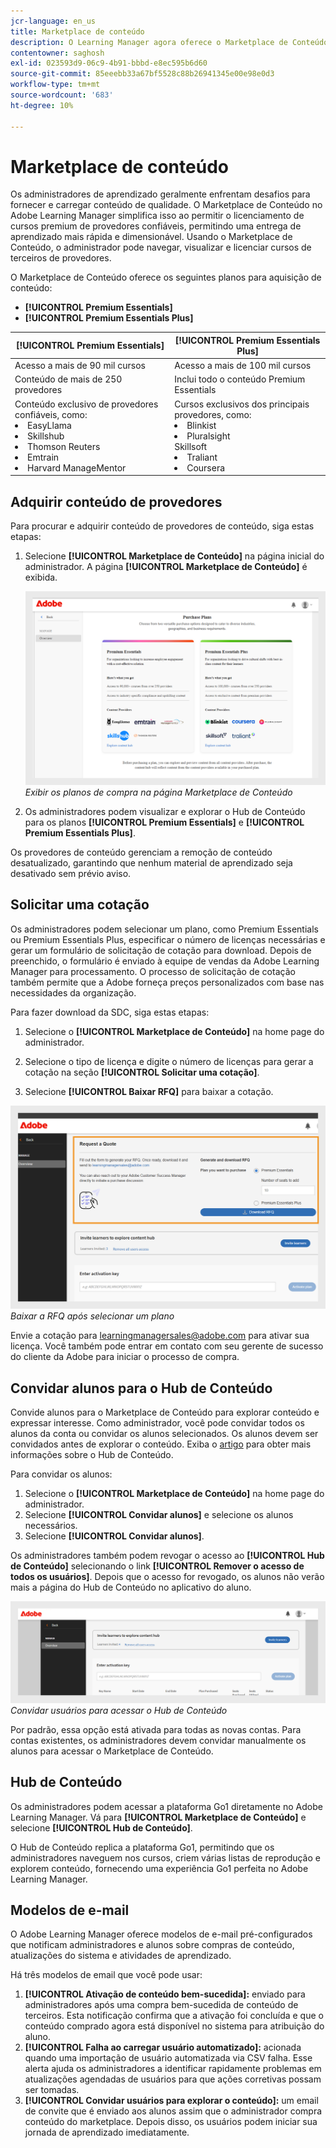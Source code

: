 ```yaml
---
jcr-language: en_us
title: Marketplace de conteúdo
description: O Learning Manager agora oferece o Marketplace de Conteúdo para que você explore e compre treinamentos. Explore mais de 70.000 cursos que abrangem uma grande variedade de tópicos disponíveis em vários formatos. Escolha entre listas de reprodução selecionadas que atendem a uma grande variedade de funções e às suas necessidades de aprendizado e requalificação.
contentowner: saghosh
exl-id: 023593d9-06c9-4b91-bbbd-e8ec595b6d60
source-git-commit: 85eeebb33a67bf5528c88b26941345e00e98e0d3
workflow-type: tm+mt
source-wordcount: '683'
ht-degree: 10%

---
```


# Marketplace de conteúdo

Os administradores de aprendizado geralmente enfrentam desafios para fornecer e carregar conteúdo de qualidade. O Marketplace de Conteúdo no Adobe Learning Manager simplifica isso ao permitir o licenciamento de cursos premium de provedores confiáveis, permitindo uma entrega de aprendizado mais rápida e dimensionável. Usando o Marketplace de Conteúdo, o administrador pode navegar, visualizar e licenciar cursos de terceiros de provedores.

O Marketplace de Conteúdo oferece os seguintes planos para aquisição de conteúdo:

* **[!UICONTROL Premium Essentials]**
* **[!UICONTROL Premium Essentials Plus]**

| **[!UICONTROL Premium Essentials]** | **[!UICONTROL Premium Essentials Plus]** |
|---|---|
| Acesso a mais de 90 mil cursos | Acesso a mais de 100 mil cursos |
| Conteúdo de mais de 250 provedores | Inclui todo o conteúdo Premium Essentials |
| Conteúdo exclusivo de provedores confiáveis, como:<li>EasyLlama</li><li>Skillshub</li><li>Thomson Reuters</li><li>Emtrain</li><li>Harvard ManageMentor</li> | Cursos exclusivos dos principais provedores, como: <li>Blinkist</li><li>Pluralsight</li>Skillsoft</li><li>Traliant</li><li>Coursera</li> |

<!--**[!UICONTROL Premium Essentials]**:
A cost-effective solution designed to enhance employee engagement. 

* Access to over 90,000 courses
* Content from more than 250 providers
* Focus on compliance and skill improvement
* Exclusive content from trusted providers such as:
   * EasyLlama
   * Skillshub
   * Thomson Reuters
   * Emtrain
   * Harvard ManageMentor

**[!UICONTROL Premium Essentials Plus]**:

* Access to more than 100,000 courses
* Includes all Premium Essentials content
* Exclusive courses from top providers like:
   * Blinkist
   * Pluralsight
   * Skillsoft
   * Traliant
   * Coursera

Select the plan that best meets your organization's learning goals and budget.-->

## Adquirir conteúdo de provedores

Para procurar e adquirir conteúdo de provedores de conteúdo, siga estas etapas:

1. Selecione **[!UICONTROL Marketplace de Conteúdo]** na página inicial do administrador. A página **[!UICONTROL Marketplace de Conteúdo]** é exibida.

   ![](assets/purchase-plans.png)
   _Exibir os planos de compra na página Marketplace de Conteúdo_

2. Os administradores podem visualizar e explorar o Hub de Conteúdo para os planos **[!UICONTROL Premium Essentials]** e **[!UICONTROL Premium Essentials Plus]**.

Os provedores de conteúdo gerenciam a remoção de conteúdo desatualizado, garantindo que nenhum material de aprendizado seja desativado sem prévio aviso.

<!--Learning Manager now offers Content Marketplace for you to explore and purchase trainings. Explore 70,000+ courses that cover a wide range of topics, available in multiple formats. Choose from curated playlists that cater to a vast variety of roles and meet your learning and upskilling needs.

In the Administrator app, there is a new option **[!UICONTROL Content Marketplace]**, which you'll find on the left panel.

Users can purchase from curated playlists covering various topics or purchase the entire catalog. 

On the page, you can see two tiles, Enterprise Training and Creative Cloud Training. The first tile launches the marketplace, using which you can acquire courses for your learners. The latter launches the content catalog.

The Enterprise Training page in the Administrator app enables you to invite users and download the Express Interest report, and also purchase the entire catalog or curated playlist.-->

## Solicitar uma cotação

Os administradores podem selecionar um plano, como Premium Essentials ou Premium Essentials Plus, especificar o número de licenças necessárias e gerar um formulário de solicitação de cotação para download. Depois de preenchido, o formulário é enviado à equipe de vendas da Adobe Learning Manager para processamento. O processo de solicitação de cotação também permite que a Adobe forneça preços personalizados com base nas necessidades da organização.

Para fazer download da SDC, siga estas etapas:

1. Selecione o **[!UICONTROL Marketplace de Conteúdo]** na home page do administrador.

2. Selecione o tipo de licença e digite o número de licenças para gerar a cotação na seção **[!UICONTROL Solicitar uma cotação]**.

3. Selecione **[!UICONTROL Baixar RFQ]** para baixar a cotação.

![](assets/purchase-plans-go1.png)
_Baixar a RFQ após selecionar um plano_

Envie a cotação para [learningmanagersales@adobe.com](mailto:learningmanagersales@adobe.com) para ativar sua licença. Você também pode entrar em contato com seu gerente de sucesso do cliente da Adobe para iniciar o processo de compra.

## Convidar alunos para o Hub de Conteúdo

Convide alunos para o Marketplace de Conteúdo para explorar conteúdo e expressar interesse. Como administrador, você pode convidar todos os alunos da conta ou convidar os alunos selecionados. Os alunos devem ser convidados antes de explorar o conteúdo. Exiba o [artigo](/help/migrated/administrators/feature-summary/content-marketplace.md#content-hub) para obter mais informações sobre o Hub de Conteúdo.

Para convidar os alunos:

1. Selecione o **[!UICONTROL Marketplace de Conteúdo]** na home page do administrador.
2. Selecione **[!UICONTROL Convidar alunos]** e selecione os alunos necessários.
3. Selecione **[!UICONTROL Convidar alunos]**.

Os administradores também podem revogar o acesso ao **[!UICONTROL Hub de Conteúdo]** selecionando o link **[!UICONTROL Remover o acesso de todos os usuários]**. Depois que o acesso for revogado, os alunos não verão mais a página do Hub de Conteúdo no aplicativo do aluno.

![](assets/invite-users.png)
_Convidar usuários para acessar o Hub de Conteúdo_

Por padrão, essa opção está ativada para todas as novas contas. Para contas existentes, os administradores devem convidar manualmente os alunos para acessar o Marketplace de Conteúdo.

<!--## Purchase

You get unlimited access to the entire library of courses. Click the **[!UICONTROL Purchase]** button to download a Purchase Request form.

![](assets/purchase-request.png)

*Enter the number of seats to purchase*

Specify the number of seats for which you want to purchase the courses for. Download the purchase request form and then send the form to the sales team of Learning Manager.

The team will then validate the information and then generate a key, which will be provided to you. This is the activation key using which you'll grant access to your users to the content offering.

After the key is generated by the CSAM team, the Administrator can use the key to import the courses, and migrate the courses into the existing catalog or the new catalog.

During migration of courses, the status displays as **[!UICONTROL Importing Courses]**. Once the migration completes, the Administrator gets a notification that migration is complete and successful.

The **[!UICONTROL Licenses]** section then displays all the licenses that are acquired for the account.

The Administrator can see the links of the purchased catalogs in the Catalog Overview page.

Once the courses are added to the catalog, the Administrator can then grant access to the trainings to various user or user groups.

![](assets/licenses.png)

*Grant access to training to users and user groups*-->

<!--## Express interest report

When a learner clicks Express interest to Catalog in the Learner app, the interest is recorded in an Express interest report. The Administrator can download the report. The report (csv) contains the following fields:

* Name of the catalog
* Number of users expressing interest
* Email of the user expressing interest-->

## Hub de Conteúdo

Os administradores podem acessar a plataforma Go1 diretamente no Adobe Learning Manager. Vá para **[!UICONTROL Marketplace de Conteúdo]** e selecione **[!UICONTROL Hub de Conteúdo]**.

O Hub de Conteúdo replica a plataforma Go1, permitindo que os administradores naveguem nos cursos, criem várias listas de reprodução e explorem conteúdo, fornecendo uma experiência Go1 perfeita no Adobe Learning Manager.

## Modelos de e-mail

O Adobe Learning Manager oferece modelos de e-mail pré-configurados que notificam administradores e alunos sobre compras de conteúdo, atualizações do sistema e atividades de aprendizado.

Há três modelos de email que você pode usar:

1. **[!UICONTROL Ativação de conteúdo bem-sucedida]:** enviado para administradores após uma compra bem-sucedida de conteúdo de terceiros. Esta notificação confirma que a ativação foi concluída e que o conteúdo comprado agora está disponível no sistema para atribuição do aluno.
2. **[!UICONTROL Falha ao carregar usuário automatizado]:** acionada quando uma importação de usuário automatizada via CSV falha. Esse alerta ajuda os administradores a identificar rapidamente problemas em atualizações agendadas de usuários para que ações corretivas possam ser tomadas.
3. **[!UICONTROL Convidar usuários para explorar o conteúdo]:** um email de convite que é enviado aos alunos assim que o administrador compra conteúdo do marketplace. Depois disso, os usuários podem iniciar sua jornada de aprendizado imediatamente.

<!--Purchased courses cannot be added in recurring certificates.
Purchased courses cannot be shared to peer accounts.
Purchased courses can be consumed by all users who get access to it. Configure the catalog visibility to restrict the visibility of purchased courses to limited users.
Purchased courses cannot be consumed once the activation key expires. Please purchase/activate another key to allow consumption.-->

<!--## Content Hub in Content Marketplace

Content Hub allows Administrators and Subject Matter Experts (SMEs) to shortlist required playlists from learner app. Once shortlisted, Admins can download the Purchase Request Form and share it with the Adobe Sales agent.

An Admin can invite SMEs to shortlist the playlist which they are interested in. 

![](assets/content-hub.png)

*Launch Content Hub from the marketplace*

Content Hub is available in Learner role for all Administrators. Administrators allow SMEs to shortlist the playlist which they are interested in purchasing.

The Content Hub page is visible to Administrators in their learner role all the time as it allows them to shortlist playlists easily. To help you in shortlisting the right playlist, Admins can make this page accessible to limited Subject matter experts in their account. Just visit the Enterprise Training page on Admin side and take steps to provide access.  

![](assets/content-hub-resources.png)

*View resources in the Content hub*

Learning Manager also enables Administrators to download a shortlisted playlist and share it with Adobe Sales team. Before downloading the shortlist, visit the Content Hub and shortlist a playlist by adding a playlist to your library. 

Then as Administrator, click **[!UICONTROL Content Marketplace]** > **[!UICONTROL Enterprise Training]** > **[!UICONTROL Purchase section]** > **[!UICONTROL Curated Playlists]**. Click the **[!UICONTROL Purchase]** button to download the Purchase request form which contains the details of your shortlisted playlist.

![](assets/download-purchase-request.png)

*Download the Purchase Request form*

The courses and Playlist which you see in the Content Hub are the same as what you see in the Content Marketplace. Content Hub simply provides an ability for Administrators and limited SMEs to shortlist playlist easily for purchase.-->
